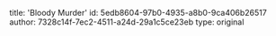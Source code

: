 title: 'Bloody Murder'
id: 5edb8604-97b0-4935-a8b0-9ca406b26517
author: 7328c14f-7ec2-4511-a24d-29a1c5ce23eb
type: original
